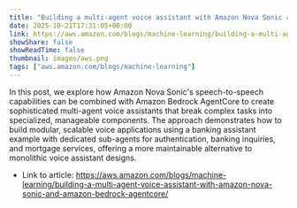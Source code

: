 ```yaml
---
title: "Building a multi-agent voice assistant with Amazon Nova Sonic and Amazon Bedrock AgentCore"
date: 2025-10-21T17:31:05+00:00
link: https://aws.amazon.com/blogs/machine-learning/building-a-multi-agent-voice-assistant-with-amazon-nova-sonic-and-amazon-bedrock-agentcore/
showShare: false
showReadTime: false
thumbnail: images/aws.png
tags: ["aws.amazon.com/blogs/machine-learning"]
---
```

In this post, we explore how Amazon Nova Sonic's speech-to-speech capabilities can be combined with Amazon Bedrock AgentCore to create sophisticated multi-agent voice assistants that break complex tasks into specialized, manageable components. The approach demonstrates how to build modular, scalable voice applications using a banking assistant example with dedicated sub-agents for authentication, banking inquiries, and mortgage services, offering a more maintainable alternative to monolithic voice assistant designs.

- Link to article: https://aws.amazon.com/blogs/machine-learning/building-a-multi-agent-voice-assistant-with-amazon-nova-sonic-and-amazon-bedrock-agentcore/